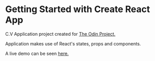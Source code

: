 # Getting Started with Create React App

C.V Application project created for [The Odin Project.](https://www.theodinproject.com/courses/javascript/lessons/cv-application)

Application makes use of React's states, props and components.

A live demo can be seen [here.](https://jerrytnutt.github.io/CV-React-Project/)

